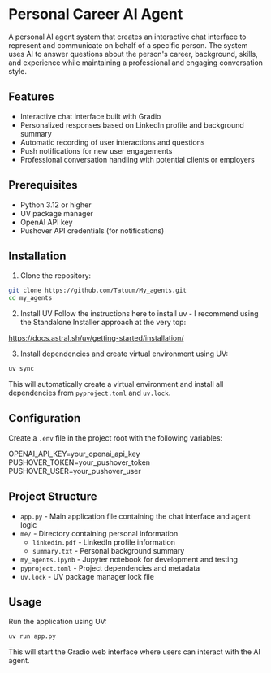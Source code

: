 # Personal Career AI Agent

A personal AI agent system that creates an interactive chat interface to represent and communicate on behalf of a specific person. The system uses AI to answer questions about the person's career, background, skills, and experience while maintaining a professional and engaging conversation style.

## Features

- Interactive chat interface built with Gradio
- Personalized responses based on LinkedIn profile and background summary
- Automatic recording of user interactions and questions
- Push notifications for new user engagements
- Professional conversation handling with potential clients or employers

## Prerequisites

- Python 3.12 or higher
- UV package manager
- OpenAI API key
- Pushover API credentials (for notifications)

## Installation

1. Clone the repository:
```bash
git clone https://github.com/Tatuum/My_agents.git
cd my_agents
```
2. Install UV
Follow the instructions here to install uv - I recommend using the Standalone Installer approach at the very top:

https://docs.astral.sh/uv/getting-started/installation/

3. Install dependencies and create virtual environment using UV:
```bash
uv sync
```

This will automatically create a virtual environment and install all dependencies from `pyproject.toml` and `uv.lock`.

## Configuration

Create a `.env` file in the project root with the following variables:

OPENAI_API_KEY=your_openai_api_key
PUSHOVER_TOKEN=your_pushover_token
PUSHOVER_USER=your_pushover_user

## Project Structure

- `app.py` - Main application file containing the chat interface and agent logic
- `me/` - Directory containing personal information
  - `linkedin.pdf` - LinkedIn profile information
  - `summary.txt` - Personal background summary
- `my_agents.ipynb` - Jupyter notebook for development and testing
- `pyproject.toml` - Project dependencies and metadata
- `uv.lock` - UV package manager lock file

## Usage

Run the application using UV:
```bash
uv run app.py
```

This will start the Gradio web interface where users can interact with the AI agent.


